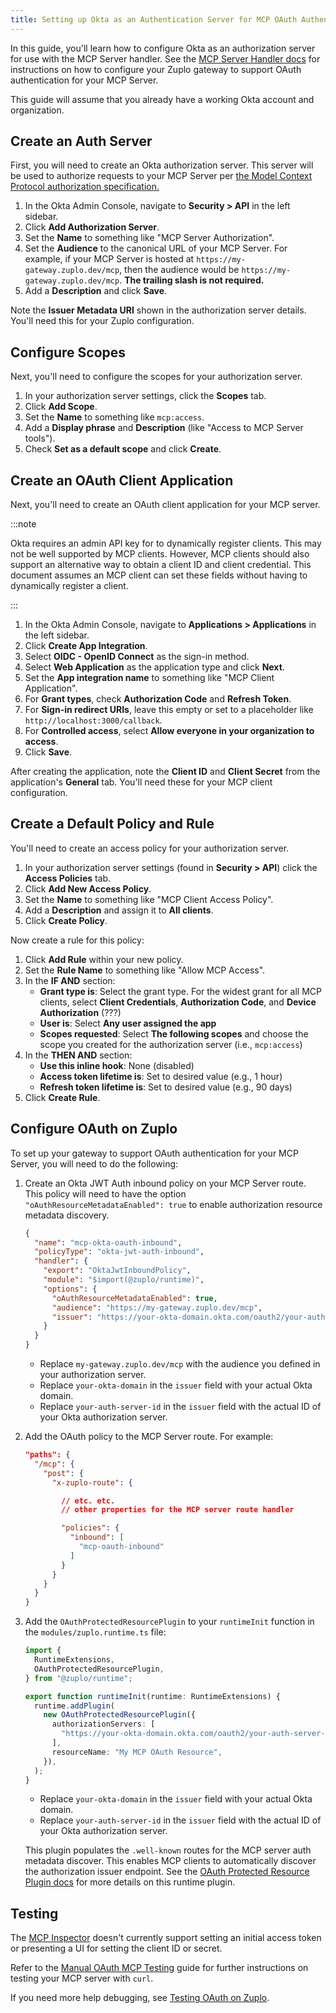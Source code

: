 ```yaml
---
title: Setting up Okta as an Authentication Server for MCP OAuth Authentication
---
```


In this guide, you'll learn how to configure Okta as an authorization server for
use with the MCP Server handler. See the
[MCP Server Handler docs](../handlers/mcp-server.md#oauth-authentication) for
instructions on how to configure your Zuplo gateway to support OAuth
authentication for your MCP Server.

This guide will assume that you already have a working Okta account and
organization.

## Create an Auth Server

First, you will need to create an Okta authorization server. This server will be
used to authorize requests to your MCP Server per
[the Model Context Protocol authorization specification.](https://modelcontextprotocol.io/specification/2025-06-18/basic/authorization)

1. In the Okta Admin Console, navigate to **Security > API** in the left
   sidebar.
2. Click **Add Authorization Server**.
3. Set the **Name** to something like "MCP Server Authorization".
4. Set the **Audience** to the canonical URL of your MCP Server. For example, if
   your MCP Server is hosted at `https://my-gateway.zuplo.dev/mcp`, then the
   audience would be `https://my-gateway.zuplo.dev/mcp`. **The trailing slash is
   not required.**
5. Add a **Description** and click **Save**.

Note the **Issuer Metadata URI** shown in the authorization server details.
You'll need this for your Zuplo configuration.

## Configure Scopes

Next, you'll need to configure the scopes for your authorization server.

1. In your authorization server settings, click the **Scopes** tab.
2. Click **Add Scope**.
3. Set the **Name** to something like `mcp:access`.
4. Add a **Display phrase** and **Description** (like "Access to MCP Server
   tools").
5. Check **Set as a default scope** and click **Create**.

## Create an OAuth Client Application

Next, you'll need to create an OAuth client application for your MCP server.

:::note

Okta requires an admin API key for to dynamically register clients. This may not
be well supported by MCP clients. However, MCP clients should also support an
alternative way to obtain a client ID and client credential. This document
assumes an MCP client can set these fields without having to dynamically
register a client.

:::

1. In the Okta Admin Console, navigate to **Applications > Applications** in the
   left sidebar.
2. Click **Create App Integration**.
3. Select **OIDC - OpenID Connect** as the sign-in method.
4. Select **Web Application** as the application type and click **Next**.
5. Set the **App integration name** to something like "MCP Client Application".
6. For **Grant types**, check **Authorization Code** and **Refresh Token**.
7. For **Sign-in redirect URIs**, leave this empty or set to a placeholder like
   `http://localhost:3000/callback`.
8. For **Controlled access**, select **Allow everyone in your organization to
   access**.
9. Click **Save**.

After creating the application, note the **Client ID** and **Client Secret**
from the application's **General** tab. You'll need these for your MCP client
configuration.

## Create a Default Policy and Rule

You'll need to create an access policy for your authorization server.

1. In your authorization server settings (found in **Security > API**) click the
   **Access Policies** tab.
2. Click **Add New Access Policy**.
3. Set the **Name** to something like "MCP Client Access Policy".
4. Add a **Description** and assign it to **All clients**.
5. Click **Create Policy**.

Now create a rule for this policy:

1. Click **Add Rule** within your new policy.
2. Set the **Rule Name** to something like "Allow MCP Access".
3. In the **IF AND** section:
   - **Grant type is**: Select the grant type. For the widest grant for all MCP
     clients, select **Client Credentials**, **Authorization Code**, and
     **Device Authorization** (???)
   - **User is**: Select **Any user assigned the app**
   - **Scopes requested**: Select **The following scopes** and choose the scope
     you created for the authorization server (i.e., `mcp:access`)
4. In the **THEN AND** section:
   - **Use this inline hook**: None (disabled)
   - **Access token lifetime is**: Set to desired value (e.g., 1 hour)
   - **Refresh token lifetime is**: Set to desired value (e.g., 90 days)
5. Click **Create Rule**.

## Configure OAuth on Zuplo

To set up your gateway to support OAuth authentication for your MCP Server, you
will need to do the following:

1. Create an Okta JWT Auth inbound policy on your MCP Server route. This policy
   will need to have the option `"oAuthResourceMetadataEnabled": true` to enable
   authorization resource metadata discovery.

   ```json
   {
     "name": "mcp-okta-oauth-inbound",
     "policyType": "okta-jwt-auth-inbound",
     "handler": {
       "export": "OktaJwtInboundPolicy",
       "module": "$import(@zuplo/runtime)",
       "options": {
         "oAuthResourceMetadataEnabled": true,
         "audience": "https://my-gateway.zuplo.dev/mcp",
         "issuer": "https://your-okta-domain.okta.com/oauth2/your-auth-server-id"
       }
     }
   }
   ```

   - Replace `my-gateway.zuplo.dev/mcp` with the audience you defined in your
     authorization server.
   - Replace `your-okta-domain` in the `issuer` field with your actual Okta
     domain.
   - Replace `your-auth-server-id` in the `issuer` field with the actual ID of
     your Okta authorization server.

2. Add the OAuth policy to the MCP Server route. For example:

   ```json
   "paths": {
     "/mcp": {
       "post": {
         "x-zuplo-route": {

           // etc. etc.
           // other properties for the MCP server route handler

           "policies": {
             "inbound": [
               "mcp-oauth-inbound"
             ]
           }
         }
       }
     }
   }
   ```

3. Add the `OAuthProtectedResourcePlugin` to your `runtimeInit` function in the
   `modules/zuplo.runtime.ts` file:

   ```ts
   import {
     RuntimeExtensions,
     OAuthProtectedResourcePlugin,
   } from "@zuplo/runtime";

   export function runtimeInit(runtime: RuntimeExtensions) {
     runtime.addPlugin(
       new OAuthProtectedResourcePlugin({
         authorizationServers: [
           "https://your-okta-domain.okta.com/oauth2/your-auth-server-id",
         ],
         resourceName: "My MCP OAuth Resource",
       }),
     );
   }
   ```

   - Replace `your-okta-domain` in the `issuer` field with your actual Okta
     domain.
   - Replace `your-auth-server-id` in the `issuer` field with the actual ID of
     your Okta authorization server.

   This plugin populates the `.well-known` routes for the MCP server auth
   metadata discover. This enables MCP clients to automatically discover the
   authorization issuer endpoint. See the
   [OAuth Protected Resource Plugin docs](../programmable-api/oauth-protected-resource-plugin)
   for more details on this runtime plugin.

## Testing

The [MCP Inspector](https://github.com/modelcontextprotocol/inspector) doesn't
currently support setting an initial access token or presenting a UI for setting
the client ID or secret.

Refer to the [Manual OAuth MCP Testing](./manual-mcp-oauth-testing) guide for
further instructions on testing your MCP server with `curl`.

If you need more help debugging, see
[Testing OAuth on Zuplo](../handlers/mcp-server.md#oauth-testing).
